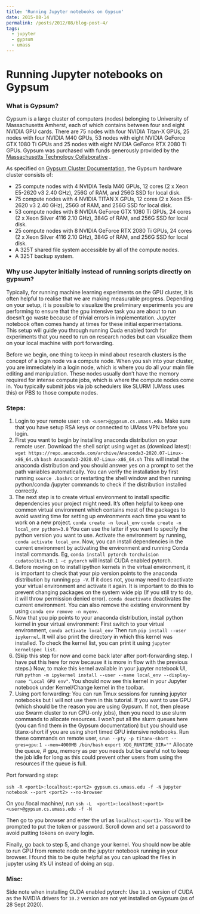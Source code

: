 ```yaml
---
title: 'Running Jupyter notebooks on Gypsum'
date: 2015-08-14
permalink: /posts/2012/08/blog-post-4/
tags:
  - jupyter
  - gypsum
  - umass
---
```


# Running Jupyter notebooks on Gypsum

### What is Gypsum?

Gypsum is a large cluster of computers (nodes) belonging to University of Massachusetts Amherst, each of which contains between four and eight NVIDIA GPU cards. There are 75 nodes with four NVIDIA Titan-X GPUs, 25 nodes with four NVIDIA M40 GPUs, 53 nodes with eight NVIDIA GeForce GTX 1080 Ti GPUs and 25 nodes with eight NVIDIA GeForce RTX 2080 Ti GPUs. Gypsum was purchased with funds generously provided by the  [Massachusetts Technology Collaborative](https://masstech.org/) .

As specified on [Gypsum Cluster Documentation](https://gypsum-docs.cs.umass.edu), the Gypsum hardware cluster consists of:
* 25 compute nodes with 4 NVIDIA Tesla M40 GPUs, 12 cores (2 x Xeon E5-2620 v3 2.40 GHz), 256G of RAM, and 256G SSD for local disk.
* 75 compute nodes with 4 NVIDIA TITAN X GPUs, 12 cores (2 x Xeon E5-2620 v3 2.40 GHz), 256G of RAM, and 256G SSD for local disk.
* 53 compute nodes with 8 NVIDIA GeForce GTX 1080 Ti GPUs, 24 cores (2 x Xeon Silver 4116 2.10 GHz), 384G of RAM, and 256G SSD for local disk.
* 25 compute nodes with 8 NVIDIA GeForce RTX 2080 Ti GPUs, 24 cores (2 x Xeon Silver 4116 2.10 GHz), 384G of RAM, and 256G SSD for local disk.
* A 325T shared file system accessible by all of the compute nodes.
* A 325T backup system.

### Why use Jupyter initially instead of running scripts directly on gypsum?

Typically, for running machine learning experiments on the GPU cluster, it is often helpful to realise that we are making measurable progress. Depending on your setup, it is possible to visualize the preliminary experiments you are performing to ensure that the gpu intensive task you are about to run doesn’t go waste because of trivial errors in implementation. Jupyter notebook often comes handy at times for these initial experimentations. 
This setup will guide you through running Cuda enabled torch for experiments that you need to run on research nodes but can visualize them on your local machine with port forwarding.

Before we begin, one thing to keep in mind about research clusters is the concept of a login node vs a compute node. When you ssh into your cluster, you are immediately in a login node, which is where you do all your main file editing and manipulation. These nodes usually don’t have the memory required for intense compute jobs, which is where the compute nodes come in. You typically submit jobs via job schedulers like SLURM (UMass uses this) or PBS to those compute nodes.

### Steps:

1. Login to your remote user:
`ssh <user>@gypsum.cs.umass.edu`. Make sure that you have setup RSA keys or connected to UMass VPN before you login.
2. First you want to begin by installing anaconda distribution on your remote user.
Download the shell script using wget as (download latest):
`wget https://repo.anaconda.com/archive/Anaconda3-2020.07-Linux-x86_64.sh`
`bash Anaconda3-2020.07-Linux-x86_64.sh`
This will install the anaconda distribution and you should answer yes on a prompt to set the path variables automatically.
You can verify the installation by first running `source .bashrc` or restarting the shell window and then running python/conda /jupyter commands to check if the distribution installed correctly.
3. The next step is to create virtual environment to install specific dependencies your project might need. It’s often helpful to keep one common virtual environment which contains most of the packages to avoid wasting time for setting up environments each time you want to work on a new project.
`conda create -n local_env`
`conda create -n local_env python=3.8`
You can use the latter if you want to specify the python version you want to use.
Activate the environment by running, `conda activate local_env`.
Now, you can install dependencies in the current environment by activating the environment and running Conda install commands. Eg,
`conda install pytorch torchvision cudatoolkit=10.1 -c pytorch` will install CUDA enabled pytorch.
3. Before moving on to install ipython kernels in the virtual environment, it is important to check that your pip version points to the anaconda distribution by running `pip -V`. If it does not, you may need to deactivate your virtual environment and activate it again. It is important to do this to prevent changing packages on the system wide pip (If you still try to do, it will throw permission denied error).
`conda deactivate` deactivates the current environment. You can also remove the existing environment by using `conda env remove -n myenv`.
4. Now that you pip points to your anaconda distribution, install python kernel in your virtual environment:
First switch to your virtual environment, `conda activate local_env`
Then run `pip install --user ipykernel`. It will also print the directory in which this kernel was installed.
To check the kernel list, you can print it using `jupyter kernelspec list`.
5. (Skip this step for now and come back later after port-forwarding step. I have put this here for now because it is more in flow with the previous steps.)
Now, to make this kernel available in your jupyter notebook UI, run
`python -m ipykernel install --user --name local_env --display-name "Local GPU env"`.
You should now see this kernel in your Jupyter notebook under Kernel/Change kernel in the toolbar.
6. Using port forwarding:
You can run Tmux sessions for running jupyter notebooks but I will not use them in this tutorial. If you want to use GPU (which should be the reason you are using Gypsum. If not, then please use Swarm cluster to run CPU-only jobs), then you need to use slurm commands to allocate resources. 
I won’t put all the slurm queues here (you can find them in the Gypsum documentation) but you should use titanx-short if you are using short timed GPU intensive notebooks. Run these commands on remote user,
`srun --pty -p titanx-short --gres=gpu:1 --mem=4000MB /bin/bash`
`export XDG_RUNTIME_DIR=""`
Allocate the queue, # gpu, memory as per you needs but be careful not to keep the job idle for long as this could prevent other users from using the resources if the queue is full.

Port forwarding step:

`ssh -R <port1>:localhost:<port2> gypsum.cs.umass.edu -f -N`
`jupyter notebook --port <port2> --no-browser`

On you /local machine/, run
`ssh -L  <port1>:localhost:<port1> <user>@gypsum.cs.umass.edu -f -N`

Then go to you browser and enter the url as `localhost:<port1>`. You will be prompted to put the token or password. Scroll down and set a password to avoid putting tokens on every login. 

Finally, go back to step 5, and change your kernel. 
You should now be able to run GPU from remote node on the jupyter notebook running in your browser. I found this to be quite helpful as you can upload the files in jupyter using it’s UI instead of doing an scp. 

### Misc:

Side note when installing CUDA enabled pytorch:
Use 	`10.1` version of CUDA as the NVIDIA drivers for `10.2` version are not yet installed on Gypsum (as of 28 Sept 2020). 
